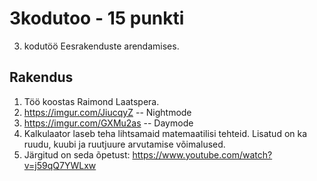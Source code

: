 # 3kodutoo - 15 punkti
3. kodutöö Eesrakenduste arendamises.

## Rakendus

1. Töö koostas Raimond Laatspera.
1. https://imgur.com/JiucqyZ -- Nightmode
1. https://imgur.com/GXMu2as -- Daymode
1. Kalkulaator laseb teha lihtsamaid matemaatilisi tehteid. Lisatud on ka ruudu, kuubi ja ruutjuure arvutamise võimalused.
1. Järgitud on seda õpetust: https://www.youtube.com/watch?v=j59qQ7YWLxw

